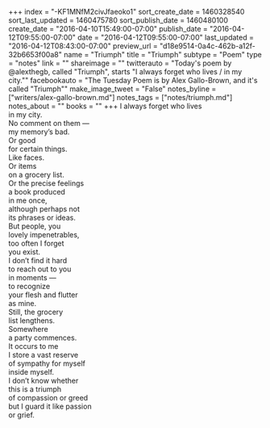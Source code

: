 +++
index = "-KF1MNfM2civJfaeoko1"
sort_create_date = 1460328540
sort_last_updated = 1460475780
sort_publish_date = 1460480100
create_date = "2016-04-10T15:49:00-07:00"
publish_date = "2016-04-12T09:55:00-07:00"
date = "2016-04-12T09:55:00-07:00"
last_updated = "2016-04-12T08:43:00-07:00"
preview_url = "d18e9514-0a4c-462b-a12f-32b6653f00a8"
name = "Triumph"
title = "Triumph"
subtype = "Poem"
type = "notes"
link = ""
shareimage = ""
twitterauto = "Today's poem by @alexthegb, called \"Triumph\", starts \"I always forget who lives / in my city.\""
facebookauto = "The Tuesday Poem is by Alex Gallo-Brown, and it's called \"Triumph\""
make_image_tweet = "False"
notes_byline = ["writers/alex-gallo-brown.md"]
notes_tags = ["notes/triumph.md"]
notes_about = ""
books = ""
+++
I always forget who lives<br>
in my city.<br>
No comment on them &mdash;<br>
my memory’s bad.<br>
Or good<br>
for certain things.<br>
Like faces.<br>
Or items<br>
on a grocery list.<br>
Or the precise feelings<br> 
a book produced<br>
in me once,<br>
although perhaps not<br>
its phrases or ideas.<br>
But people, you<br>
lovely impenetrables,<br>
too often I forget<br>
you exist.<br>
I don’t find it hard<br>
to reach out to you<br>
in moments &mdash;<br>
to recognize<br>
your flesh and flutter<br>
as mine.<br>
Still, the grocery<br>
list lengthens.<br>
Somewhere<br>
a party commences.<br>
It occurs to me<br>
I store a vast reserve<br>
of sympathy for myself<br>
inside myself.<br>
I don’t know whether<br>
this is a triumph<br>
of compassion or greed<br>
but I guard it like passion<br>
or grief.